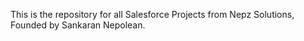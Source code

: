 This is the repository for all Salesforce Projects from Nepz Solutions, Founded by Sankaran Nepolean.
